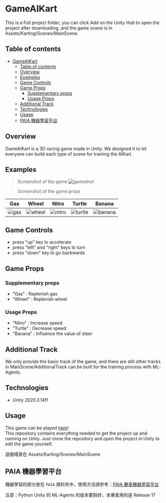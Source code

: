 # GameAIKart
This is a Full project folder, you can click Add on the Unity Hub to open the project after downloading, and the game scene is in Assets/Karting/Scenes/MainScene.

## Table of contents
- [GameAIKart](#gameaikart)
  - [Table of contents](#table-of-contents)
  - [Overview](#overview)
  - [Examples](#examples)
  - [Game Controls](#game-controls)
  - [Game Props](#game-props)
    - [Supplementary props](#supplementary-props)
    - [Usage Props](#usage-props)
  - [Additional Track](#additional-track)
  - [Technologies](#technologies)
  - [Usage](#usage)
  - [PAIA 機器學習平台](#paia-機器學習平台)

## Overview
GameAIKart is a 3D racing game made in Unity. We designed it to let everyone can build each type of scene for training the AIKart.

## Examples

> Screenshot of the game
![gameshot](https://user-images.githubusercontent.com/24825631/134624419-dc6c39ba-17d3-4cc8-bce6-ef6a466e54d4.jpg)

> Screenshot of the game props

| Gas | Wheel | Nitro | Turtle | Banana |
|---|---|---|---|---|
| ![gas](https://user-images.githubusercontent.com/24825631/134625410-1458320f-49a2-44ac-9607-798d2a12f5ba.JPG) | ![wheel](https://user-images.githubusercontent.com/24825631/134625437-8472b5d1-fd00-45f1-a380-8ff18740d88d.JPG) | ![nitro](https://user-images.githubusercontent.com/24825631/134625458-288cac5a-4d49-433c-b81f-6d96e25a8dd4.JPG) | ![turtle](https://user-images.githubusercontent.com/24825631/134625493-76c6a6d2-4c6c-4962-9774-becfd7b6b838.JPG) | ![banana](https://user-images.githubusercontent.com/24825631/134625511-217e310f-31d0-4a7f-9d4d-7624d1d87137.JPG) |

## Game Controls
* press "up" key to accelerate
* press "left" and "right" keys to turn
* press "down" key to go backwards

## Game Props
### Supplementary props 
* "Gas" : Replenish gas
* "Wheel" : Replenish wheel

### Usage Props
* "Nitro" : Increase speed
* "Turtle" : Decrease speed
* "Banana" : Influence the value of steer

## Additional Track
We only provide the basic track of the game, and there are still other tracks in MainScene/AdditionalTrack can be built for the training process with ML-Agents. 

## Technologies
* Unity 2020.3.14f1

## Usage

This game can be played [here]()!  
This repository contains everything needed to get the project up and running on Unity. Just clone the repository and open the project in Unity to edit the game yourself.

遊戲場景在 Assets/Karting/Scenes/MainScene

## PAIA 機器學習平台
機器學習的部分放在 `PAIA` 資料夾中，使用方法請參考：[PAIA 賽車機器學習平台](PAIA/README.md)

注意：Python Unity 的 ML-Agents 的版本要對好，本專案用的是 Release 17